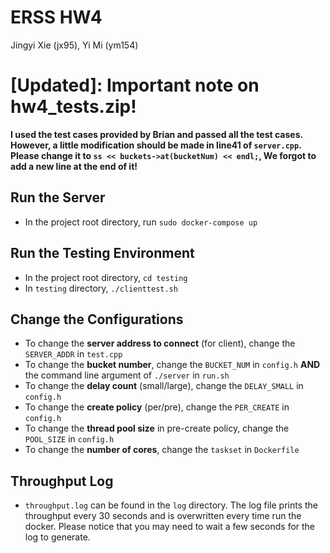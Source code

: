 # ERSS HW4
Jingyi Xie (jx95), Yi Mi (ym154)

# [Updated]: Important note on hw4_tests.zip!
**I used the test cases provided by Brian and passed all the test cases. However, a little modification should be made in line41 of `server.cpp`. Please change it to `ss << buckets->at(bucketNum) << endl;`, We forgot to add a new line at the end of it!**

## Run the Server
* In the project root directory, run `sudo docker-compose up`

## Run the Testing Environment
* In the project root directory, `cd testing`
* In `testing` directory, `./clienttest.sh`

## Change the Configurations
* To change the **server address to connect** (for client), change the `SERVER_ADDR` in `test.cpp`
* To change the **bucket number**, change the `BUCKET_NUM` in `config.h` **AND** the command line argument of `./server` in `run.sh`
* To change the **delay count** (small/large), change the `DELAY_SMALL` in `config.h`
* To change the **create policy** (per/pre), change the `PER_CREATE` in `config.h`
* To change the **thread pool size** in pre-create policy, change the `POOL_SIZE` in `config.h`
* To change the **number of cores**, change the `taskset` in `Dockerfile`

## Throughput  Log
* `throughput.log` can be found in the `log` directory. The log file prints the throughput every 30 seconds and is overwritten every time run the docker. Please notice that you may need to wait a few seconds for the log to generate.

